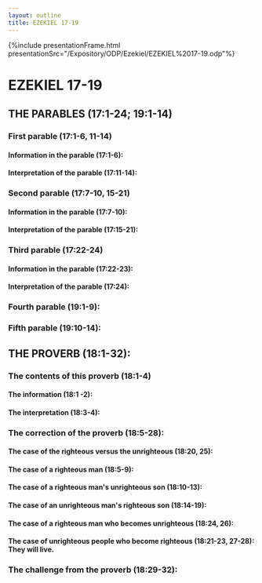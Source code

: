 ```yaml
---
layout: outline
title: EZEKIEL 17-19
---
```

{%include presentationFrame.html presentationSrc="/Expository/ODP/Ezekiel/EZEKIEL%2017-19.odp"%}

# EZEKIEL 17-19
## THE PARABLES (17:1-24; 19:1-14) 
###  First parable (17:1-6, 11-14) 
####  Information in the parable (17:1-6): 
####  Interpretation of the parable (17:11-14): 
###  Second parable (17:7-10, 15-21) 
####  Information in the parable (17:7-10): 
####  Interpretation of the parable (17:15-21): 
###  Third parable (17:22-24) 
####  Information in the parable (17:22-23): 
####  Interpretation of the parable (17:24): 
###  Fourth parable (19:1-9): 
###  Fifth parable (19:10-14): 
## THE PROVERB (18:1-32): 
###  The contents of this proverb (18:1-4) 
####  The information (18:1 -2): 
####  The interpretation (18:3-4): 
###  The correction of the proverb (18:5-28): 
####  The case of the righteous versus the unrighteous (18:20, 25): 
####  The case of a righteous man (18:5-9): 
####  The case of a righteous man\'s unrighteous son (18:10-13): 
####  The case of an unrighteous man\'s righteous son (18:14-19): 
####  The case of a righteous man who becomes unrighteous (18:24, 26): 
####  The case of unrighteous people who become righteous (18:21-23, 27-28): They will live. 
###  The challenge from the proverb (18:29-32): 
